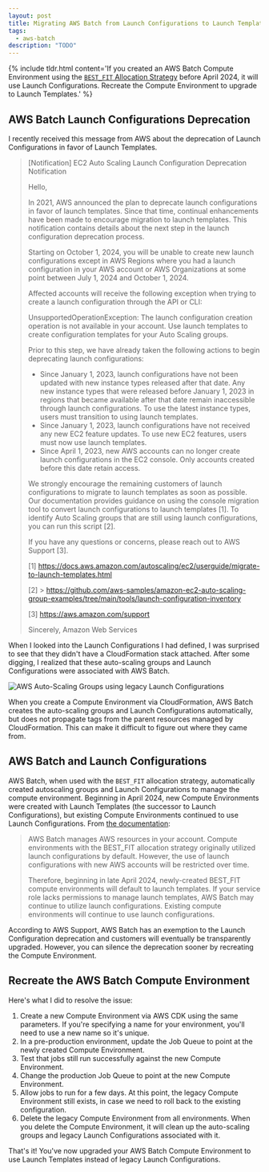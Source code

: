```yaml
---
layout: post
title: Migrating AWS Batch from Launch Configurations to Launch Templates
tags:
  - aws-batch
description: "TODO"
---
```


{% include tldr.html content='If you created an AWS Batch Compute Environment using the <a href="https://docs.aws.amazon.com/batch/latest/userguide/allocation-strategies.html"><code>BEST_FIT</code> Allocation Strategy</a> before April 2024, it will use Launch Configurations. Recreate the Compute Environment to upgrade to Launch Templates.' %}

## AWS Batch Launch Configurations Deprecation

I recently received this message from AWS about the deprecation of Launch Configurations in favor of Launch Templates.

> [Notification] EC2 Auto Scaling Launch Configuration Deprecation Notification
>
> Hello,
>
> In 2021, AWS announced the plan to deprecate launch configurations in favor of launch templates. Since that time,
> continual enhancements have been made to encourage migration to launch templates. This notification contains details
> about the next step in the launch configuration deprecation process.
>
> Starting on October 1, 2024, you will be unable to create new launch configurations except in AWS Regions where you
> had a launch configuration in your AWS account or AWS Organizations at some point between July 1, 2024 and October
> 1, 2024.
>
> Affected accounts will receive the following exception when trying to create a launch configuration through the API or
> CLI:
>
> UnsupportedOperationException: The launch configuration creation operation is not available in your account. Use
> launch templates to create configuration templates for your Auto Scaling groups.
>
> Prior to this step, we have already taken the following actions to begin deprecating launch configurations:
>
> - Since January 1, 2023, launch configurations have not been updated with new instance types released after that date.
>   Any new instance types that were released before January 1, 2023 in regions that became available after that date
>   remain inaccessible through launch configurations. To use the latest instance types, users must transition to using
>   launch templates.
> - Since January 1, 2023, launch configurations have not received any new EC2 feature updates. To use new EC2 features,
>   users must now use launch templates.
> - Since April 1, 2023, new AWS accounts can no longer create launch configurations in the EC2 console. Only accounts
>   created before this date retain access.
>
> We strongly encourage the remaining customers of launch configurations to migrate to launch templates as soon as
> possible. Our documentation provides guidance on using the console migration tool to convert launch configurations to
> launch templates [1]. To identify Auto Scaling groups that are still using launch configurations, you can run this
> script [2].
>
> If you have any questions or concerns, please reach out to AWS Support [3].
>
> [1] https://docs.aws.amazon.com/autoscaling/ec2/userguide/migrate-to-launch-templates.html
>
> [2] >
> https://github.com/aws-samples/amazon-ec2-auto-scaling-group-examples/tree/main/tools/launch-configuration-inventory
>
> [3] https://aws.amazon.com/support
>
> Sincerely, Amazon Web Services

When I looked into the Launch Configurations I had defined, I was surprised to see that they didn't have a
CloudFormation stack attached. After some digging, I realized that these auto-scaling groups and Launch Configurations
were associated with AWS Batch.

<div class='center mt-3 mb-3'>
  <img src="{{ site.base_url }}/{% ministamp _images/posts/2024/08/lc-auto-scaling-groups.png assets/images/posts/2024/08/lc-auto-scaling-groups.png %}" alt="AWS Auto-Scaling Groups using legacy Launch Configurations" />
</div>

When you create a Compute Environment via CloudFormation, AWS Batch creates the auto-scaling groups and Launch
Configurations automatically, but does not propagate tags from the parent resources managed by CloudFormation. This can
make it difficult to figure out where they came from.

## AWS Batch and Launch Configurations

AWS Batch, when used with the `BEST_FIT` allocation strategy, automatically created autoscaling groups and Launch
Configurations to manage the compute environment. Beginning in April 2024, new Compute Environments were created with
Launch Templates (the successor to Launch Configurations), but existing Compute Environments continued to use Launch
Configurations. From [the documentation](https://docs.aws.amazon.com/batch/latest/userguide/allocation-strategies.html):

> AWS Batch manages AWS resources in your account. Compute environments with the BEST_FIT allocation strategy originally
> utilized launch configurations by default. However, the use of launch configurations with new AWS accounts will be
> restricted over time.
>
> Therefore, beginning in late April 2024, newly-created BEST_FIT compute environments will default to launch templates.
> If your service role lacks permissions to manage launch templates, AWS Batch may continue to utilize launch
> configurations. Existing compute environments will continue to use launch configurations.

According to AWS Support, AWS Batch has an exemption to the Launch Configuration deprecation and customers will
eventually be transparently upgraded. However, you can silence the deprecation sooner by recreating the Compute
Environment.

## Recreate the AWS Batch Compute Environment

Here's what I did to resolve the issue:

1. Create a new Compute Environment via AWS CDK using the same parameters. If you're specifying a name for your
   environment, you'll need to use a new name so it's unique.
1. In a pre-production environment, update the Job Queue to point at the newly created Compute Environment.
1. Test that jobs still run successfully against the new Compute Environment.
1. Change the production Job Queue to point at the new Compute Environment.
1. Allow jobs to run for a few days. At this point, the legacy Compute Environment still exists, in case we need to roll
   back to the existing configuration.
1. Delete the legacy Compute Environment from all environments. When you delete the Compute Environment, it will clean
   up the auto-scaling groups and legacy Launch Configurations associated with it.

That's it! You've now upgraded your AWS Batch Compute Environment to use Launch Templates instead of legacy Launch
Configurations.
